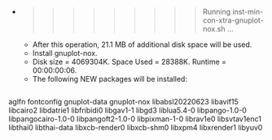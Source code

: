* >>>>>>>>> Running inst-min-con-xtra-gnuplot-nox.sh ...
  * After this operation, 21.1 MB of additional disk space will be used.
  * Install gnuplot-nox.
  * Disk size = 4069304K. Space Used = 28388K. Runtime = 00:00:00:06.
  * The following NEW packages will be installed:
  ```bash
aglfn fontconfig gnuplot-data gnuplot-nox libabsl20220623
libavif15 libcairo2 libdatrie1 libfribidi0 libgav1-1
libgd3 liblua5.4-0 libpango-1.0-0 libpangocairo-1.0-0 libpangoft2-1.0-0
libpixman-1-0 librav1e0 libsvtav1enc1 libthai0 libthai-data
libxcb-render0 libxcb-shm0 libxpm4 libxrender1 libyuv0
  ```

